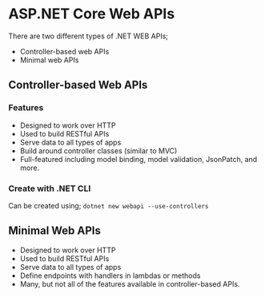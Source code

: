 # ASP.NET Core Web APIs
There are two different types of .NET WEB APIs;
- Controller-based web APIs
- Minimal web APIs

## Controller-based Web APIs
### Features
- Designed to work over HTTP
- Used to build RESTful APIs
- Serve data to all types of apps
- Build around controller classes (similar to MVC)
- Full-featured including model binding, model validation, JsonPatch, and more.
### Create with .NET CLI
Can be created using; 
```dotnet new webapi --use-controllers```


## Minimal Web APIs
- Designed to work over HTTP
- Used to build RESTful APIs
- Serve data to all types of apps
- Define endpoints with handlers in lambdas or methods
- Many, but not all of the features available in controller-based APIs.